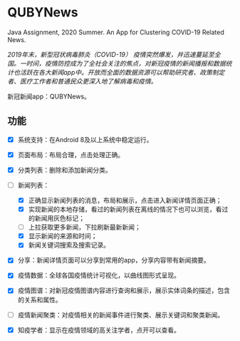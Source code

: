 # QUBYNews

Java Assignment, 2020 Summer. An App for Clustering COVID-19 Related News.

*2019年末，新型冠状病毒肺炎（COVID-19） 疫情突然爆发，并迅速蔓延至全国。一时间，疫情防控成为了全社会关注的焦点，对新冠疫情的新闻播报和数据统计也活跃在各大新闻app中。开放而全面的数据资源可以帮助研究者、政策制定者、医疗工作者和普通民众更深入地了解病毒和疫情。*

新冠新闻app：QUBYNews。

## 功能


- [x] 系统支持：在Android 8及以上系统中稳定运行。
- [x] 页面布局：布局合理，点击处理正确。
- [x] 分类列表：删除和添加新闻分类。
- [ ] 新闻列表：
  - [x] 正确显示新闻列表的消息，布局和展示，点击进入新闻详情页面正确；
  - [x] 实现新闻的本地存储，看过的新闻列表在离线的情况下也可以浏览，看过的新闻用灰色标记；
  - [ ] 上拉获取更多新闻，下拉刷新最新新闻；
  - [x] 显示新闻的来源和时间；
  - [x] 新闻关键词搜索及搜索记录。
- [x] 分享：新闻详情页面可以分享到常用的app，分享内容带有新闻摘要。
- [x] 疫情数据：全球各国疫情统计可视化，以曲线图形式呈现。
- [x] 疫情图谱：对新冠疫情图谱内容进行查询和展示，展示实体词条的描述，包含的关系和属性。
- [ ] 疫情新闻聚类：对疫情相关的新闻事件进行聚类、展示关键词和聚类新闻。
- [x] 知疫学者：显示在疫情领域的高关注学者，点开可以查看。


